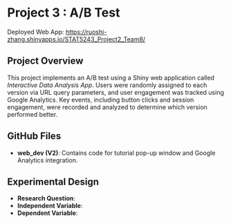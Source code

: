 # Project 3 : A/B Test

Deployed Web App: https://ruoshi-zhang.shinyapps.io/STAT5243_Project2_Team8/

## Project Overview

This project implements an A/B test using a Shiny web application called *Interactive Data Analysis App*. Users were randomly assigned to each version via URL query parameters, and user engagement was tracked using Google Analytics. Key events, including button clicks and session engagement, were recorded and analyzed to determine which version performed better.

## GitHub Files

- **web_dev (V2)**: Contains code for tutorial pop-up window and Google Analytics integration.

## Experimental Design

- **Research Question**:
- **Independent Variable**:
- **Dependent Variable**:
